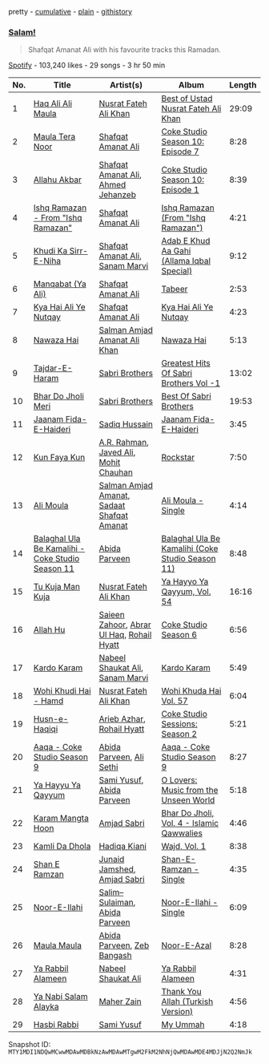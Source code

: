 pretty - [cumulative](/playlists/cumulative/37i9dQZF1DX38snDqzaVVW.md) - [plain](/playlists/plain/37i9dQZF1DX38snDqzaVVW) - [githistory](https://github.githistory.xyz/mackorone/spotify-playlist-archive/blob/main/playlists/plain/37i9dQZF1DX38snDqzaVVW)

### [Salam!](https://open.spotify.com/playlist/37i9dQZF1DX38snDqzaVVW)

> Shafqat Amanat Ali with his favourite tracks this Ramadan.

[Spotify](https://open.spotify.com/user/spotify) - 103,240 likes - 29 songs - 3 hr 50 min

| No. | Title | Artist(s) | Album | Length |
|---|---|---|---|---|
| 1 | [Haq Ali Ali Maula](https://open.spotify.com/track/5PjqyZ3iFTaQgfSkbIOY1G) | [Nusrat Fateh Ali Khan](https://open.spotify.com/artist/5HcunTidTUrOaf8V0iJcvl) | [Best of Ustad Nusrat Fateh Ali Khan](https://open.spotify.com/album/3G9LyV2ySOK2L1GZdqUb28) | 29:09 |
| 2 | [Maula Tera Noor](https://open.spotify.com/track/43MM7jOLwi9QQRbGXcz6Tx) | [Shafqat Amanat Ali](https://open.spotify.com/artist/5SuRAj1A9FEHj5NxS86YAm) | [Coke Studio Season 10: Episode 7](https://open.spotify.com/album/6N6JL68Ji3Huws0DNHlnv3) | 8:28 |
| 3 | [Allahu Akbar](https://open.spotify.com/track/0oulvgKe81qlq8UvIW3uha) | [Shafqat Amanat Ali](https://open.spotify.com/artist/5SuRAj1A9FEHj5NxS86YAm), [Ahmed Jehanzeb](https://open.spotify.com/artist/5Vn3nku07sgnvFCS5Lw4wX) | [Coke Studio Season 10: Episode 1](https://open.spotify.com/album/5OFJg7KklIIfXF2xxtMCj8) | 8:39 |
| 4 | [Ishq Ramazan \- From "Ishq Ramazan"](https://open.spotify.com/track/7v9kVugVA3CQP9mFbnBJ2d) | [Shafqat Amanat Ali](https://open.spotify.com/artist/5SuRAj1A9FEHj5NxS86YAm) | [Ishq Ramazan \(From "Ishq Ramazan"\)](https://open.spotify.com/album/2f1CWqFilSHfBmHaXcFGEF) | 4:21 |
| 5 | [Khudi Ka Sirr\-E\-Niha](https://open.spotify.com/track/2q9M99cF21590ziA2sbsSq) | [Shafqat Amanat Ali](https://open.spotify.com/artist/5SuRAj1A9FEHj5NxS86YAm), [Sanam Marvi](https://open.spotify.com/artist/6ckyg7wmYQLuUqRkLtKnj5) | [Adab E Khud Aa Gahi \(Allama Iqbal Special\)](https://open.spotify.com/album/6pYqkQjBtcoI9zwcg1OBaA) | 9:12 |
| 6 | [Manqabat \(Ya Ali\)](https://open.spotify.com/track/0ZsNuSiKfbDHwOCT7HojSE) | [Shafqat Amanat Ali](https://open.spotify.com/artist/5SuRAj1A9FEHj5NxS86YAm) | [Tabeer](https://open.spotify.com/album/6zvlSsksjFjshGKJm3lJWD) | 2:53 |
| 7 | [Kya Hai Ali Ye Nutqay](https://open.spotify.com/track/6tZLIlHn6oUFcnkxEoaslF) | [Shafqat Amanat Ali](https://open.spotify.com/artist/5SuRAj1A9FEHj5NxS86YAm) | [Kya Hai Ali Ye Nutqay](https://open.spotify.com/album/2PGFhztL2n0H8vNnb8oOOe) | 4:23 |
| 8 | [Nawaza Hai](https://open.spotify.com/track/3ufmF7hTQHvky89sVw5oN4) | [Salman Amjad Amanat Ali Khan](https://open.spotify.com/artist/4ALYs4SJTcFPzvlW2quWi0) | [Nawaza Hai](https://open.spotify.com/album/6IFyVP3I3Ul0rvCxBRa6m9) | 5:13 |
| 9 | [Tajdar\-E\-Haram](https://open.spotify.com/track/5R6920vG1ZLfJRHdtjYLso) | [Sabri Brothers](https://open.spotify.com/artist/0sbtGmW8r5bxfXzla8a7eI) | [Greatest Hits Of Sabri Brothers Vol \-1](https://open.spotify.com/album/7aSicRbA49R2zYwtsfCopg) | 13:02 |
| 10 | [Bhar Do Jholi Meri](https://open.spotify.com/track/3TDdtOJHNegr41uz3eAKE7) | [Sabri Brothers](https://open.spotify.com/artist/0sbtGmW8r5bxfXzla8a7eI) | [Best Of Sabri Brothers](https://open.spotify.com/album/6lsUBzPAKmw8m4gibjHEPN) | 19:53 |
| 11 | [Jaanam Fida\-E\-Haideri](https://open.spotify.com/track/5RIxkzoEZwMxJEgthuXk5u) | [Sadiq Hussain](https://open.spotify.com/artist/6pI2YAu9hfL6oYxzJwaT4t) | [Jaanam Fida\-E\-Haideri](https://open.spotify.com/album/7CofIOLkJdTIMBYkDn0oaa) | 3:45 |
| 12 | [Kun Faya Kun](https://open.spotify.com/track/7F8RNvTQlvbeBLeenycvN6) | [A.R\. Rahman](https://open.spotify.com/artist/1mYsTxnqsietFxj1OgoGbG), [Javed Ali](https://open.spotify.com/artist/4W91bbPB2CTSsHwt7eqNl7), [Mohit Chauhan](https://open.spotify.com/artist/5GnnSrwNCGyfAU4zuIytiS) | [Rockstar](https://open.spotify.com/album/3RZxrS2dDZlbsYtMRM89v8) | 7:50 |
| 13 | [Ali Moula](https://open.spotify.com/track/6Xrt06njNbpLPRDY1NbCXs) | [Salman Amjad Amanat](https://open.spotify.com/artist/6aHuhOS0sztFWAbBRyn30E), [Sadaat Shafqat Amanat](https://open.spotify.com/artist/3oOno2g4btrjp7CsJKKcuv) | [Ali Moula \- Single](https://open.spotify.com/album/2TGcxq3O0uwxJVgO42z75K) | 4:14 |
| 14 | [Balaghal Ula Be Kamalihi \- Coke Studio Season 11](https://open.spotify.com/track/3JHjtY0r0WXjBsLAQxHvO4) | [Abida Parveen](https://open.spotify.com/artist/4EkSOXM6psqNE4w6j0tEEl) | [Balaghal Ula Be Kamalihi \(Coke Studio Season 11\)](https://open.spotify.com/album/30qaFfo3HRskheKw8zXWuv) | 8:48 |
| 15 | [Tu Kuja Man Kuja](https://open.spotify.com/track/0iPhgN8JFxBqpCkbIlgNcn) | [Nusrat Fateh Ali Khan](https://open.spotify.com/artist/5HcunTidTUrOaf8V0iJcvl) | [Ya Hayyo Ya Qayyum, Vol\. 54](https://open.spotify.com/album/4Lsw8VQzpNtQQHdgvOM9Cs) | 16:16 |
| 16 | [Allah Hu](https://open.spotify.com/track/5COYSZGnYxlkoPYU2N9a8H) | [Saieen Zahoor](https://open.spotify.com/artist/3qicDXfpXrkSeFOJfHjG9q), [Abrar Ul Haq](https://open.spotify.com/artist/5Z1MqXZgG3ooTyK3oqQVpw), [Rohail Hyatt](https://open.spotify.com/artist/2coWJ1vqnp7z8eh0Vd5gPl) | [Coke Studio Season 6](https://open.spotify.com/album/1zJtqhpXJiqVBOP91oM0Ky) | 6:56 |
| 17 | [Kardo Karam](https://open.spotify.com/track/5MznqLWNL6gkiC7Uql7FMc) | [Nabeel Shaukat Ali](https://open.spotify.com/artist/1NkQbSzN7LhkURNg2ChZMp), [Sanam Marvi](https://open.spotify.com/artist/6ckyg7wmYQLuUqRkLtKnj5) | [Kardo Karam](https://open.spotify.com/album/0EquNfzNoWFua3v1fIy7od) | 5:49 |
| 18 | [Wohi Khudi Hai \- Hamd](https://open.spotify.com/track/3THMwRl9JhZkbzKOn0FjSS) | [Nusrat Fateh Ali Khan](https://open.spotify.com/artist/5HcunTidTUrOaf8V0iJcvl) | [Wohi Khuda Hai Vol\. 57](https://open.spotify.com/album/5TYbHNXo0SeRNytc4BT7TU) | 6:04 |
| 19 | [Husn\-e\-Haqiqi](https://open.spotify.com/track/2Qry5LiUPVW4KBumqJo4Df) | [Arieb Azhar](https://open.spotify.com/artist/0IuKvmIDo3KrY937MVh08P), [Rohail Hyatt](https://open.spotify.com/artist/2coWJ1vqnp7z8eh0Vd5gPl) | [Coke Studio Sessions: Season 2](https://open.spotify.com/album/1W9cr6LNkNTfX5YKBOGFMu) | 5:21 |
| 20 | [Aaqa \- Coke Studio Season 9](https://open.spotify.com/track/7ullpqaNSeTxBObPH8djXd) | [Abida Parveen](https://open.spotify.com/artist/4EkSOXM6psqNE4w6j0tEEl), [Ali Sethi](https://open.spotify.com/artist/3NegWDGp038A3FIi3gSYzl) | [Aaqa \- Coke Studio Season 9](https://open.spotify.com/album/6A5WZRxOF5DGX7RRWADhYl) | 8:27 |
| 21 | [Ya Hayyu Ya Qayyum](https://open.spotify.com/track/1ls3yy0y5JFqIt3qd2vGXe) | [Sami Yusuf](https://open.spotify.com/artist/7GnedB795OhbMbojdC3bzj), [Abida Parveen](https://open.spotify.com/artist/4EkSOXM6psqNE4w6j0tEEl) | [O Lovers: Music from the Unseen World](https://open.spotify.com/album/2JiEwsAb7Wa3Xxn9gbd3z9) | 5:18 |
| 22 | [Karam Mangta Hoon](https://open.spotify.com/track/2fUX65guMPXpaCkxg1pJg9) | [Amjad Sabri](https://open.spotify.com/artist/5O8fzkJErOVKDvWgs7bBJ3) | [Bhar Do Jholi, Vol\. 4 \- Islamic Qawwalies](https://open.spotify.com/album/2hhnDdh8gKCvfXJ7E7FXIT) | 4:46 |
| 23 | [Kamli Da Dhola](https://open.spotify.com/track/76iTPVZ6hHKxjczCcIrJrc) | [Hadiqa Kiani](https://open.spotify.com/artist/24X1z32aFn59XU4P9Vh9gP) | [Wajd, Vol\. 1](https://open.spotify.com/album/1avSRwSXzcUpGLtIl90OnY) | 8:38 |
| 24 | [Shan E Ramzan](https://open.spotify.com/track/4hylxbiNeIuj997IECSmqd) | [Junaid Jamshed](https://open.spotify.com/artist/2DmMcw1UxHSzAEFrMY3r2D), [Amjad Sabri](https://open.spotify.com/artist/5O8fzkJErOVKDvWgs7bBJ3) | [Shan\-E\-Ramzan \- Single](https://open.spotify.com/album/0L1lEgslkPfwzrJ4d7VVz3) | 4:35 |
| 25 | [Noor\-E\-Ilahi](https://open.spotify.com/track/0haStQZr8cgw5jU121JSeA) | [Salim–Sulaiman](https://open.spotify.com/artist/6ohaQzKaXrobAL8paLSaxq), [Abida Parveen](https://open.spotify.com/artist/4EkSOXM6psqNE4w6j0tEEl) | [Noor\-E\-Ilahi \- Single](https://open.spotify.com/album/4tr24T6sT0z1VDjbTlaxBV) | 6:09 |
| 26 | [Maula Maula](https://open.spotify.com/track/41bOleZs1DSWfxBLtCpSdl) | [Abida Parveen](https://open.spotify.com/artist/4EkSOXM6psqNE4w6j0tEEl), [Zeb Bangash](https://open.spotify.com/artist/0QuAJhN4N4LgXtdU3yUS24) | [Noor\-E\-Azal](https://open.spotify.com/album/4cN5MKoETae7GLcbzJxuFY) | 8:28 |
| 27 | [Ya Rabbil Alameen](https://open.spotify.com/track/6z95hvERZO7pG9pd1GyN7K) | [Nabeel Shaukat Ali](https://open.spotify.com/artist/1NkQbSzN7LhkURNg2ChZMp) | [Ya Rabbil Alameen](https://open.spotify.com/album/6ZGHInu9fHT8pBz3xzkR0W) | 4:31 |
| 28 | [Ya Nabi Salam Alayka](https://open.spotify.com/track/5HHjEUuf9lNhQWJ1pZeGgI) | [Maher Zain](https://open.spotify.com/artist/6PUZZX4GCzeFS0GaDWxVwz) | [Thank You Allah \(Turkish Version\)](https://open.spotify.com/album/1Wul1gjulHQkgnZ1aZMgne) | 4:56 |
| 29 | [Hasbi Rabbi](https://open.spotify.com/track/1VQI2F0o229lNoyFC9d6eh) | [Sami Yusuf](https://open.spotify.com/artist/7GnedB795OhbMbojdC3bzj) | [My Ummah](https://open.spotify.com/album/3mInNCcr0tAvc6eFSTSUcz) | 4:18 |

Snapshot ID: `MTY1MDI1NDQwMCwwMDAwMDBkNzAwMDAwMTgwM2FkM2NhNjQwMDAwMDE4MDJjN2Q2NmJk`
